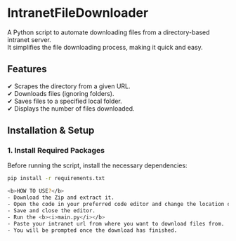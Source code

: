 # IntranetFileDownloader

A Python script to automate downloading files from a directory-based intranet server.  
It simplifies the file downloading process, making it quick and easy.  

## Features
✔ Scrapes the directory from a given URL.  
✔ Downloads files (ignoring folders).  
✔ Saves files to a specified local folder.  
✔ Displays the number of files downloaded.  

## Installation & Setup

### 1. Install Required Packages
Before running the script, install the necessary dependencies:  

```bash
pip install -r requirements.txt

<b>HOW TO USE?</b>
- Download the Zip and extract it.
- Open the code in your preferred code editor and change the location of the <i>save_dir</i> to your preferred folder location for the files to be downloaded in.
- Save and close the editor.
- Run the <b><i>main.py</i></b>
- Paste your intranet url from where you want to download files from.
- You will be prompted once the download has finished.